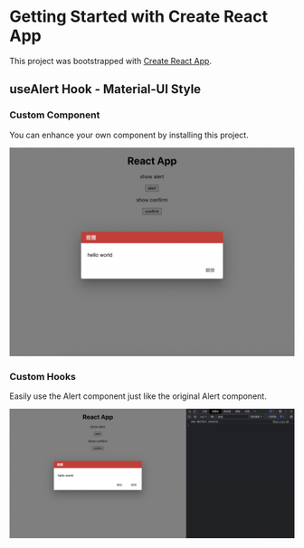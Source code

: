 # Getting Started with Create React App

This project was bootstrapped with [Create React App](https://github.com/facebook/create-react-app).

## useAlert Hook - Material-UI Style

### Custom Component
You can enhance your own component by installing this project.

![Custom Component](https://github.com/nash15963/useAlert/blob/main/img/alert1.png)

### Custom Hooks
Easily use the Alert component just like the original Alert component.

![Custom Hooks](https://github.com/nash15963/useAlert/blob/main/img/alertPromise.png)


